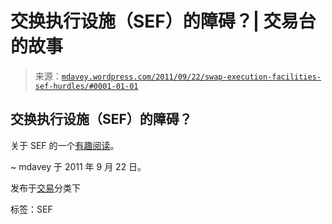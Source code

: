 <!--yml

分类：未分类

日期：2024-05-18 06:27:00

-->

# 交换执行设施（SEF）的障碍？| 交易台的故事

> 来源：[`mdavey.wordpress.com/2011/09/22/swap-execution-facilities-sef-hurdles/#0001-01-01`](https://mdavey.wordpress.com/2011/09/22/swap-execution-facilities-sef-hurdles/#0001-01-01)

## 交换执行设施（SEF）的障碍？

关于 SEF 的一个[有趣阅读](http://www.waterstechnology.com/waters/opinion/2107082/rob-daly-otc-algo-trading)。

~ mdavey 于 2011 年 9 月 22 日。

发布于[交易](https://mdavey.wordpress.com/category/trading/)分类下

标签：SEF
